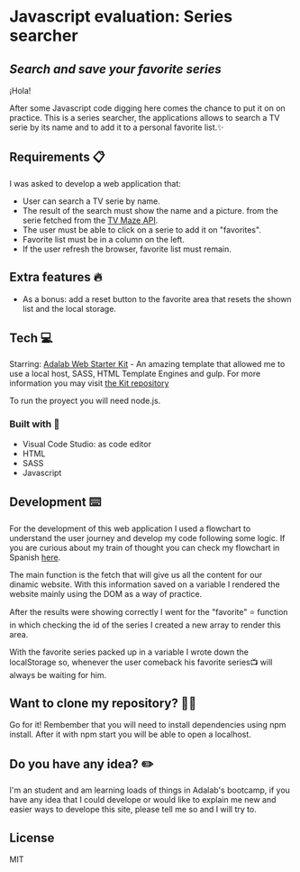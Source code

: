 # Javascript evaluation: Series searcher

## _Search and save your favorite series_

¡Hola!

After some Javascript code digging here comes the chance to put it on on practice. This is a series searcher, the applications allows to search a TV serie by its name and to add it to a personal favorite list.✨

## Requirements 📋

I was asked to develop a web application that:

- User can search a TV serie by name.
- The result of the search must show the name and a picture. from the serie fetched from the [TV Maze API](http://api.tvmaze.com).
- The user must be able to click on a serie to add it on "favorites".
- Favorite list must be in a column on the left.
- If the user refresh the browser, favorite list must remain.

## Extra features 🔥

- As a bonus: add a reset button to the favorite area that resets the shown list and the local storage.

## Tech 💻

Starring:
[Adalab Web Starter Kit](https://github.com/Adalab/adalab-web-starter-kit) - An amazing template that allowed me to use a local host, SASS, HTML Template Engines and gulp. For more information you may visit [the Kit repository](https://github.com/Adalab/adalab-web-starter-kit)

To run the proyect you will need node.js.

### Built with 🔨

- Visual Code Studio: as code editor
- HTML
- SASS
- Javascript

## Development ⌨️

For the development of this web application I used a flowchart to understand the user journey and develop my code following some logic. If you are curious about my train of thought you can check my flowchart in Spanish [here](https://docs.google.com/drawings/d/1ItGOm_rsoCbhgoTTHJCJtVWbsdBvrlXJGXwK8onAhl8/edit).

The main function is the fetch that will give us all the content for our dinamic website. With this information saved on a variable I rendered the website mainly using the DOM as a way of practice.

After the results were showing correctly I went for the "favorite" ⭐ function in which checking the id of the series I created a new array to render this area.

With the favorite series packed up in a variable I wrote down the localStorage so, whenever the user comeback his favorite series📺 will always be waiting for him.

## Want to clone my repository? 🐑🐑

Go for it! Rembember that you will need to install dependencies using npm install. After it with npm start you will be able to open a localhost.

## Do you have any idea? ✏️

I'm an student and am learning loads of things in Adalab's bootcamp, if you have any idea that I could develope or would like to explain me new and easier ways to develope this site, please tell me so and I will try to.

## License

MIT
